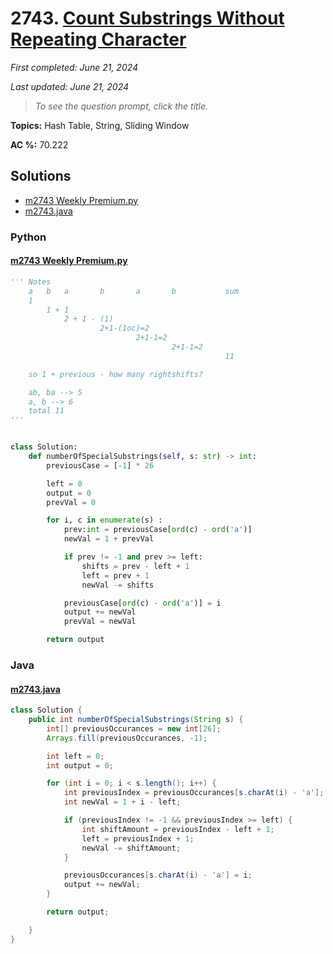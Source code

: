 # 2743. [Count Substrings Without Repeating Character](<https://leetcode.com/problems/count-substrings-without-repeating-character>)

*First completed: June 21, 2024*

*Last updated: June 21, 2024*


> *To see the question prompt, click the title.*

**Topics:** Hash Table, String, Sliding Window

**AC %:** 70.222


## Solutions

- [m2743 Weekly Premium.py](<../my-submissions/m2743 Weekly Premium.py>)
- [m2743.java](<../my-submissions/m2743.java>)
### Python
#### [m2743 Weekly Premium.py](<../my-submissions/m2743 Weekly Premium.py>)
```Python
''' Notes
    a	b	a		b		a		b			sum
    1
        1 + 1
            2 + 1 - (1)
                    2+1-(1oc)=2
                            2+1-1=2
                                    2+1-1=2
                                                11

    so 1 + previous - how many rightshifts?

    ab, ba --> 5 
    a, b --> 6
    total 11
'''


class Solution:
    def numberOfSpecialSubstrings(self, s: str) -> int:
        previousCase = [-1] * 26

        left = 0
        output = 0
        prevVal = 0

        for i, c in enumerate(s) :
            prev:int = previousCase[ord(c) - ord('a')]
            newVal = 1 + prevVal

            if prev != -1 and prev >= left:
                shifts = prev - left + 1
                left = prev + 1
                newVal -= shifts

            previousCase[ord(c) - ord('a')] = i
            output += newVal
            prevVal = newVal

        return output

```

### Java
#### [m2743.java](<../my-submissions/m2743.java>)
```Java
class Solution {
    public int numberOfSpecialSubstrings(String s) {
        int[] previousOccurances = new int[26];
        Arrays.fill(previousOccurances, -1);

        int left = 0;
        int output = 0;

        for (int i = 0; i < s.length(); i++) {
            int previousIndex = previousOccurances[s.charAt(i) - 'a'];
            int newVal = 1 + i - left;

            if (previousIndex != -1 && previousIndex >= left) {
                int shiftAmount = previousIndex - left + 1;
                left = previousIndex + 1;
                newVal -= shiftAmount;
            }

            previousOccurances[s.charAt(i) - 'a'] = i;
            output += newVal;
        }

        return output;

    }
}

```

